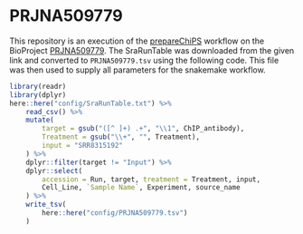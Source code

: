 # PRJNA509779

This repository is an execution of the [prepareChiPS](https://github.com/smped/prepareChIPs) workflow on the BioProject [PRJNA509779](https://www.ncbi.nlm.nih.gov/Traces/study/?acc=PRJNA509779&o=acc_s%3Aa).
The SraRunTable was downloaded from the given link and converted to `PRJNA509779.tsv` using the following code.
This file was then used to supply all parameters for the snakemake workflow.

```r
library(readr)
library(dplyr)
here::here("config/SraRunTable.txt") %>%
	read_csv() %>%
	mutate(
		target = gsub("([^ ]+) .+", "\\1", ChIP_antibody),
		Treatment = gsub("\\+", "", Treatment),
		input = "SRR8315192"
	) %>%
	dplyr::filter(target != "Input") %>%
	dplyr::select(
		accession = Run, target, treatment = Treatment, input, 
		Cell_Line, `Sample Name`, Experiment, source_name
	) %>%
	write_tsv(
		here::here("config/PRJNA509779.tsv")
	)
```